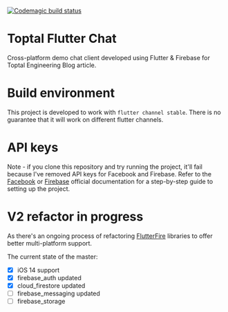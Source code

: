 [![Codemagic build status](https://api.codemagic.io/apps/5c9fc907581a2d000dec7fda/5c9fc907581a2d000dec7fd9/status_badge.svg)](https://codemagic.io/apps/5c9fc907581a2d000dec7fda/5c9fc907581a2d000dec7fd9/latest_build)

# Toptal Flutter Chat

Cross-platform demo chat client developed using Flutter & Firebase for Toptal Engineering Blog article.

# Build environment

This project is developed to work with `flutter channel stable`. There is no guarantee that it will work on different flutter channels.

# API keys

Note - if you clone this repository and try running the project, it'll fail because I've removed API keys for Facebook and Firebase. Refer to the [Facebook](https://developers.facebook.com/docs/facebook-login/) or [Firebase](https://firebase.google.com/docs/flutter/setup) official documentation for a step-by-step guide to setting up the project.

# V2 refactor in progress

As there's an ongoing process of refactoring [FlutterFire](https://github.com/FirebaseExtended/flutterfire/issues/2582) libraries to offer better multi-platform support.

The current state of the master:
- [x] iOS 14 support
- [x] firebase_auth updated
- [x] cloud_firestore updated
- [ ] firebase_messaging updated
- [ ] firebase_storage
